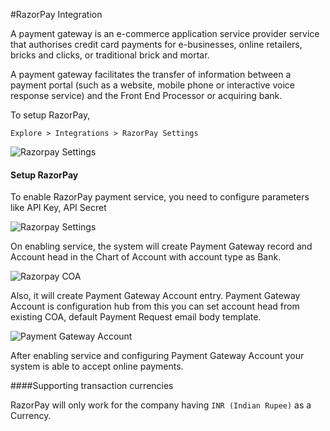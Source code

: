 #RazorPay Integration

A payment gateway is an e-commerce application service provider service that authorises credit card payments for e-businesses, online retailers, bricks and clicks, or traditional brick and mortar.

A payment gateway facilitates the transfer of information between a payment portal (such as a website, mobile phone or interactive voice response service) and the Front End Processor or acquiring bank.

To setup RazorPay,

`Explore > Integrations > RazorPay Settings`

<img class="screenshot" alt="Razorpay Settings" src="/docs/assets/img/setup/integrations/razorpay-api.gif">

#### Setup  RazorPay 

To enable RazorPay payment service, you need to configure parameters like API Key, API Secret

<img class="screenshot" alt="Razorpay Settings" src="/docs/assets/img/setup/integrations/razorpay_settings.png">

On enabling service, the system will create Payment Gateway record and Account head in the Chart of Account with account type as Bank.

<img class="screenshot" alt="Razorpay COA" src="/docs/assets/img/setup/integrations/razorpay_coa.png">

Also, it will create Payment Gateway Account entry. Payment Gateway Account is configuration hub from this you can set account head from existing COA, default Payment Request email body template.

<img class="screenshot" alt="Payment Gateway Account" src="/docs/assets/img/setup/integrations/payment_gateway_account_razorpay.png">

After enabling service and configuring Payment Gateway Account your system is able to accept online payments.

####Supporting transaction currencies

RazorPay will only work for the company having `INR (Indian Rupee)` as a Currency.